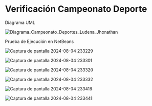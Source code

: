 # Verificación Campeonato Deporte

Diagrama UML

![Diagrama_Campeonato_Deportes_Ludena_Jhonathan](https://github.com/user-attachments/assets/84f776f9-4c8a-47b8-9f3f-f2c5c9fd6c72)


Prueba de Ejecución en NetBeans

![Captura de pantalla 2024-08-04 233229](https://github.com/user-attachments/assets/ae0948e8-dc18-4458-97b7-34ef27e02a73)

![Captura de pantalla 2024-08-04 233301](https://github.com/user-attachments/assets/8ed6ab95-5fa4-4a70-a58b-07fe4bd7e989)

![Captura de pantalla 2024-08-04 233320](https://github.com/user-attachments/assets/76e2c97b-67d6-46c4-970a-f5f115af90eb)

![Captura de pantalla 2024-08-04 233332](https://github.com/user-attachments/assets/bcf00886-f7e0-4b9b-849d-8011ce27ce97)

![Captura de pantalla 2024-08-04 233418](https://github.com/user-attachments/assets/bd7eacfa-b5a1-4776-b150-db2494d69fbe)

![Captura de pantalla 2024-08-04 233441](https://github.com/user-attachments/assets/54255146-a4a3-4e58-9035-daf7dadd0735)
